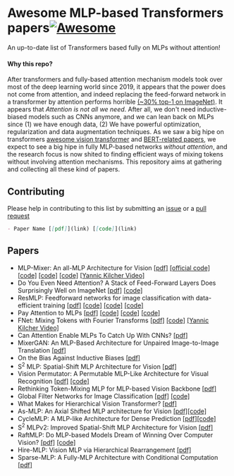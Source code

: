 # Awesome MLP-based Transformers papers[![Awesome](https://awesome.re/badge.svg)](https://awesome.re)

An up-to-date list of Transformers based fully on MLPs without attention!

#### Why this repo?
After transformers and fully-based attention mechanism models took over most of the deep learning world since 2019, it appears that the power does not come from attention, and indeed replacing the feed-forward network in a transformer by attention performs horrible [(~30% top-1 on ImageNet)](https://arxiv.org/pdf/2105.02723.pdf). It appears that *Attention is not all we need*. After all, we don't need inductive-biased models such as CNNs anymore, and we can lean back on MLPs since (1) we have enough data, (2) We have powerful optimization, regularization and data augmentation techniques. As we saw a big hipe on transformers [awesome vision transformer](https://github.com/dk-liang/Awesome-Visual-Transformer) and [BERT-related papers](https://github.com/tomohideshibata/BERT-related-papers), we expect to see a big hipe in fully MLP-based networks *without attention*, and the research focus is now shited to finding efficient ways of mixing tokens without involving attention mechanisms. This repository aims at gathering and collecting all these kind of papers.

## Contributing
Please help in contributing to this list by submitting an [issue](https://github.com/fawazsammani/awesome-mlp-mixer/issues) or a [pull request](https://github.com/fawazsammani/awesome-mlp-mixer/pulls)

```markdown
- Paper Name [[pdf]](link) [[code]](link)
```

## Papers
- MLP-Mixer: An all-MLP Architecture for Vision [[pdf]](https://arxiv.org/pdf/2105.01601.pdf) [[official code]](https://github.com/google-research/vision_transformer/tree/linen) [[code]](https://github.com/rishikksh20/MLP-Mixer-pytorch) [[code]](https://github.com/lucidrains/mlp-mixer-pytorch) [[code]](https://github.com/jeonsworld/MLP-Mixer-Pytorch) [[Yannic Kilcher Video]](https://www.youtube.com/watch?v=7K4Z8RqjWIk)
- Do You Even Need Attention? A Stack of Feed-Forward Layers Does Surprisingly Well on ImageNet [[pdf]](https://arxiv.org/pdf/2105.02723.pdf) [[code]](https://github.com/lukemelas/do-you-even-need-attention)
- ResMLP: Feedforward networks for image classification with data-efficient training [[pdf]](https://arxiv.org/pdf/2105.03404.pdf) [[code]](https://github.com/facebookresearch/deit) [[code]](https://github.com/lucidrains/res-mlp-pytorch) [[code]](https://github.com/rishikksh20/ResMLP-pytorch)
- Pay Attention to MLPs [[pdf]](https://arxiv.org/pdf/2105.08050.pdf) [[code]](https://github.com/lucidrains/g-mlp-pytorch) [[code]](https://github.com/lucidrains/g-mlp-gpt) [[code]](https://github.com/jaketae/g-mlp)
- FNet: Mixing Tokens with Fourier Transforms [[pdf]](https://arxiv.org/pdf/2105.03824.pdf) [[code]](https://github.com/rishikksh20/FNet-pytorch) [[Yannic Kilcher Video]](https://www.youtube.com/watch?v=JJR3pBl78zw&t=1s)
- Can Attention Enable MLPs To Catch Up With CNNs? [[pdf]](https://arxiv.org/pdf/2105.15078.pdf)
- MixerGAN: An MLP-Based Architecture for Unpaired Image-to-Image Translation [[pdf]](https://arxiv.org/pdf/2105.14110.pdf)
- On the Bias Against Inductive Biases [[pdf]](https://arxiv.org/pdf/2105.14077.pdf)
- S<sup>2</sup> MLP: Spatial-Shift MLP Architecture for Vision [[pdf]](https://arxiv.org/pdf/2106.07477.pdf)
- Vision Permutator: A Permutable MLP-Like Architecture for Visual Recognition [[pdf]](https://arxiv.org/pdf/2106.12368.pdf) [[code]](https://github.com/Andrew-Qibin/VisionPermutator)
- Rethinking Token-Mixing MLP for MLP-based Vision Backbone [[pdf]](https://arxiv.org/pdf/2106.14882.pdf)
- Global Filter Networks for Image Classification [[pdf]](https://arxiv.org/pdf/2107.00645.pdf) [[code]](https://github.com/raoyongming/GFNet)
- What Makes for Hierarchical Vision Transformer? [[pdf]](https://arxiv.org/pdf/2107.02174.pdf)
- As-MLP: An Axial Shifted MLP architecture for Vision [[pdf]](https://arxiv.org/pdf/2107.08391.pdf)[[code]](https://github.com/svip-lab/AS-MLP)
- CycleMLP: A MLP-like Architecture for Dense Prediction [[pdf]](https://arxiv.org/pdf/2107.10224.pdf)[[code]](https://github.com/ShoufaChen/CycleMLP)
- S<sup>2</sup> MLPv2: Improved Spatial-Shift MLP Architecture for Vision [[pdf]](https://arxiv.org/pdf/2108.01072.pdf)
- RaftMLP: Do MLP-based Models Dream of Winning Over Computer Vision? [[pdf]](https://arxiv.org/pdf/2108.04384.pdf) [[code]](https://github.com/okojoalg/raft-mlp)
- Hire-MLP: Vision MLP via Hierarchical Rearrangement [[pdf]](https://arxiv.org/pdf/2108.13341.pdf)
- Sparse-MLP: A Fully-MLP Architecture with Conditional Computation [[pdf]](https://arxiv.org/pdf/2109.02008.pdf)
